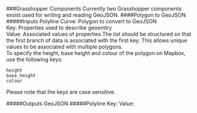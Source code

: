###Grasshopper Components
Currently two Grasshopper components exsist used for writing and reading GeoJSON. 
####Polygon to GeoJSON 
#####Inputs
Polyline Curve: Polygon to convert to GeoJSON <br>
Key: Properties used to describe geoemtry<br>
Value: Associated values of properties.The list should be structured so that the first branch of data is associated with the first key. This allows unique values to be associated with multiple polygons.
<br>
To specify the height, base height and colour of the polygon on Mapbox, use the following keys:

    height
    base_height
    colour 
    
Please note that the keys are case sensitive.

#####Outputs
GeoJSON
#####Polyline
Key:
Value:



